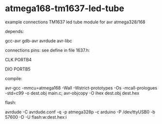# atmega168-tm1637-led-tube

example  connections TM1637 led tube module for avr atmega328/168

depends:

gcc-avr
gdb-avr
avrdude
avr-libc

connections pins:
see define in file 1637.h:

CLK PORTB4

DIO PORTB5

compile:

avr-gcc -mmcu=atmega168 -Wall -Wstrict-prototypes -Os -mcall-prologues -std=c99 -o dest.obj main.c; avr-objcopy -O ihex dest.obj dest.hex

flash:

avrdude -C avrdude.conf -q -p atmega328p -c arduino -P /dev/ttyUSB0 -b 57600 -D -U flash:w:dest.hex:i
